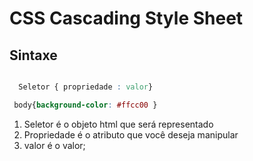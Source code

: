 # CSS Cascading Style Sheet

## Sintaxe

```css

  Seletor { propriedade : valor}

```
```css
 body{background-color: #ffcc00 }

 ```

 1. Seletor é o objeto html que será representado
 2. Propriedade é o atributo  que você deseja manipular
 3.  valor é o valor;